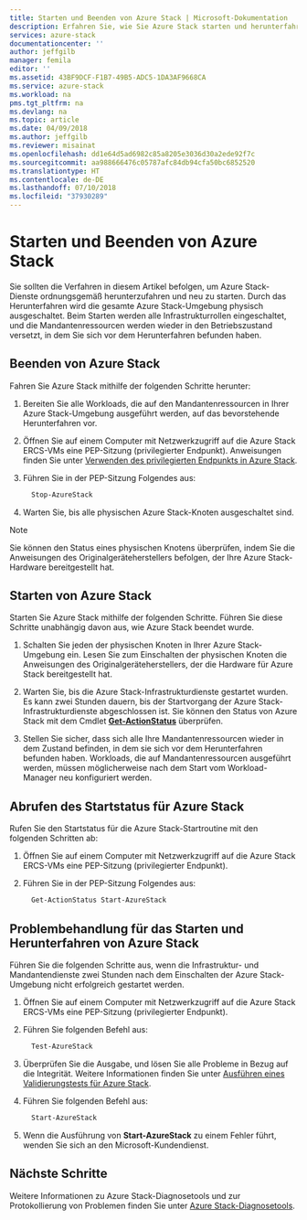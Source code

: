```yaml
---
title: Starten und Beenden von Azure Stack | Microsoft-Dokumentation
description: Erfahren Sie, wie Sie Azure Stack starten und herunterfahren.
services: azure-stack
documentationcenter: ''
author: jeffgilb
manager: femila
editor: ''
ms.assetid: 43BF9DCF-F1B7-49B5-ADC5-1DA3AF9668CA
ms.service: azure-stack
ms.workload: na
pms.tgt_pltfrm: na
ms.devlang: na
ms.topic: article
ms.date: 04/09/2018
ms.author: jeffgilb
ms.reviewer: misainat
ms.openlocfilehash: dd1e64d5ad6982c85a8205e3036d30a2ede92f7c
ms.sourcegitcommit: aa988666476c05787afc84db94cfa50bc6852520
ms.translationtype: HT
ms.contentlocale: de-DE
ms.lasthandoff: 07/10/2018
ms.locfileid: "37930289"
---
```

# <a name="start-and-stop-azure-stack"></a>Starten und Beenden von Azure Stack
Sie sollten die Verfahren in diesem Artikel befolgen, um Azure Stack-Dienste ordnungsgemäß herunterzufahren und neu zu starten. Durch das Herunterfahren wird die gesamte Azure Stack-Umgebung physisch ausgeschaltet. Beim Starten werden alle Infrastrukturrollen eingeschaltet, und die Mandantenressourcen werden wieder in den Betriebszustand versetzt, in dem Sie sich vor dem Herunterfahren befunden haben.

## <a name="stop-azure-stack"></a>Beenden von Azure Stack 

Fahren Sie Azure Stack mithilfe der folgenden Schritte herunter:

1. Bereiten Sie alle Workloads, die auf den Mandantenressourcen in Ihrer Azure Stack-Umgebung ausgeführt werden, auf das bevorstehende Herunterfahren vor. 

2. Öffnen Sie auf einem Computer mit Netzwerkzugriff auf die Azure Stack ERCS-VMs eine PEP-Sitzung (privilegierter Endpunkt). Anweisungen finden Sie unter [Verwenden des privilegierten Endpunkts in Azure Stack](azure-stack-privileged-endpoint.md).

3. Führen Sie in der PEP-Sitzung Folgendes aus:

    ```powershell
      Stop-AzureStack
    ```

4. Warten Sie, bis alle physischen Azure Stack-Knoten ausgeschaltet sind.

> [!Note]  
> Sie können den Status eines physischen Knotens überprüfen, indem Sie die Anweisungen des Originalgeräteherstellers befolgen, der Ihre Azure Stack-Hardware bereitgestellt hat. 

## <a name="start-azure-stack"></a>Starten von Azure Stack 

Starten Sie Azure Stack mithilfe der folgenden Schritte. Führen Sie diese Schritte unabhängig davon aus, wie Azure Stack beendet wurde.

1. Schalten Sie jeden der physischen Knoten in Ihrer Azure Stack-Umgebung ein. Lesen Sie zum Einschalten der physischen Knoten die Anweisungen des Originalgeräteherstellers, der die Hardware für Azure Stack bereitgestellt hat.

2. Warten Sie, bis die Azure Stack-Infrastrukturdienste gestartet wurden. Es kann zwei Stunden dauern, bis der Startvorgang der Azure Stack-Infrastrukturdienste abgeschlossen ist. Sie können den Status von Azure Stack mit dem Cmdlet [**Get-ActionStatus**](#get-the-startup-status-for-azure-stack) überprüfen.

3. Stellen Sie sicher, dass sich alle Ihre Mandantenressourcen wieder in dem Zustand befinden, in dem sie sich vor dem Herunterfahren befunden haben. Workloads, die auf Mandantenressourcen ausgeführt werden, müssen möglicherweise nach dem Start vom Workload-Manager neu konfiguriert werden.

## <a name="get-the-startup-status-for-azure-stack"></a>Abrufen des Startstatus für Azure Stack

Rufen Sie den Startstatus für die Azure Stack-Startroutine mit den folgenden Schritten ab:

1. Öffnen Sie auf einem Computer mit Netzwerkzugriff auf die Azure Stack ERCS-VMs eine PEP-Sitzung (privilegierter Endpunkt).

2. Führen Sie in der PEP-Sitzung Folgendes aus:

    ```powershell
      Get-ActionStatus Start-AzureStack
    ```

## <a name="troubleshoot-startup-and-shutdown-of-azure-stack"></a>Problembehandlung für das Starten und Herunterfahren von Azure Stack

Führen Sie die folgenden Schritte aus, wenn die Infrastruktur- und Mandantendienste zwei Stunden nach dem Einschalten der Azure Stack-Umgebung nicht erfolgreich gestartet werden. 

1. Öffnen Sie auf einem Computer mit Netzwerkzugriff auf die Azure Stack ERCS-VMs eine PEP-Sitzung (privilegierter Endpunkt).

2. Führen Sie folgenden Befehl aus: 

    ```powershell
      Test-AzureStack
      ```

3. Überprüfen Sie die Ausgabe, und lösen Sie alle Probleme in Bezug auf die Integrität. Weitere Informationen finden Sie unter [Ausführen eines Validierungstests für Azure Stack](azure-stack-diagnostic-test.md).

4. Führen Sie folgenden Befehl aus:

    ```powershell
      Start-AzureStack
    ```

5. Wenn die Ausführung von **Start-AzureStack** zu einem Fehler führt, wenden Sie sich an den Microsoft-Kundendienst. 

## <a name="next-steps"></a>Nächste Schritte 

Weitere Informationen zu Azure Stack-Diagnosetools und zur Protokollierung von Problemen finden Sie unter [Azure Stack-Diagnosetools](azure-stack-diagnostics.md).
